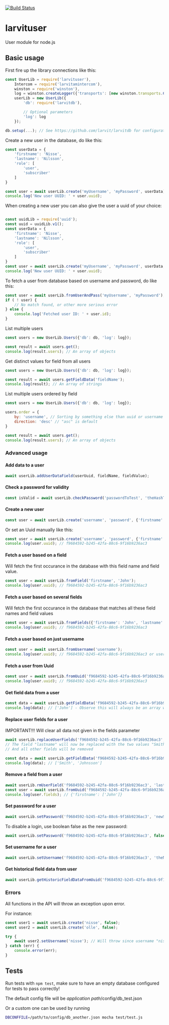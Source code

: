 [![Build Status](https://github.com/larvit/larvituser/actions/workflows/ci.yml/badge.svg)](https://github.com/larvit/larvituser/actions)

# larvituser

User module for node.js

## Basic usage

First fire up the library connections like this:

```javascript
const UserLib = require('larvituser'),
	Intercom = require('larvitamintercom'),
	winston = require('winston'),
	log = winston.createLogger({'transports': [new winston.transports.Console()]}),
	userLib = new UserLib({
		'db': require('larvitdb'),

		// Optional parameters
		'log': log
	});

db.setup(...); // See https://github.com/larvit/larvitdb for configuration details
```

Create a new user in the database, do like this:

```javascript
const userData = {
	'firstname': 'Nisse',
	'lastname': 'Nilsson',
	'role': [
		'user',
		'subscriber'
	]
}

const user = await userLib.create('myUsername', 'myPassword', userData);
console.log('New user UUID: ' + user.uuid);
```

When creating a new user you can also give the user a uuid of your choice:

```javascript

const uuidLib = require('uuid');
const uuid = uuidLib.v1();
const userData = {
	'firstname': 'Nisse',
	'lastname': 'Nilsson',
	'role': [
		'user',
		'subscriber'
	]
}
const user = await userLib.create('myUsername', 'myPassword', userData, uuid);
console.log('New user UUID: ' + user.uuid);
```

To fetch a user from database based on username and password, do like this:

```javascript
const user = await userLib.fromUserAndPass('myUsername', 'myPassword');
if ( ! user) {
	// No match found, or other more serious error
} else {
	console.log('Fetched user ID: ' + user.id);
}
```

List multiple users

```javascript
const users = new UserLib.Users({'db': db, 'log': log});

const result = await users.get();
console.log(result.users); // An array of objects
```

Get distinct values for field from all users

```javascript
const users = new UserLib.Users({'db': db, 'log': log});

const result = await users.getFieldData('fieldName');
console.log(result); // An array of strings
```

List multiple users ordered by field

```javascript
const users = new UserLib.Users({'db': db, 'log': log});

users.order = {
	by: 'username', // Sorting by something else than uuid or username the field needs to be included in "returnFields"
	direction: 'desc' // "asc" is default
}

const result = await users.get();
console.log(result.users); // An array of objects
```

### Advanced usage

#### Add data to a user

```javascript
await userLib.addUserDataField(userUuid, fieldName, fieldValue);
```

#### Check a password for validity

```javascript
const isValid = await userLib.checkPassword('passwordToTest', 'theHashToTestAgainst');
```

#### Create a new user

```javascript
const user = await userLib.create('username', 'password', {'firstname': 'John', 'lastname': 'Smith'});console.log(user.uuid); // 91f15599-c1fa-4051-9e0e-906cab9819fe (or rather, a random Uuid)
```

Or set an Uuid manually like this:

```javascript
const user = await userLib.create('username', 'password', {'firstname': 'John', 'lastname': 'Smith'}, 'f9684592-b245-42fa-88c6-9f16b9236ac3');
console.log(user.uuid); // f9684592-b245-42fa-88c6-9f16b9236ac3
```

#### Fetch a user based on a field

Will fetch the first occurance in the database with this field name and field value.

```javascript
const user = await userLib.fromField('firstname', 'John');
console.log(user.uuid); // f9684592-b245-42fa-88c6-9f16b9236ac3
```

#### Fetch a user based on several fields

Will fetch the first occurance in the database that matches all these field names and field values

```javascript
const user = await userLib.fromFields({'firstname': 'John', 'lastname': 'Smith'});
console.log(user.uuid); // f9684592-b245-42fa-88c6-9f16b9236ac3
```

#### Fetch a user based on just username

```javascript
const user = await userLib.fromUsername('username');
console.log(user.uuid); // f9684592-b245-42fa-88c6-9f16b9236ac3 or user will be false if no user is found
```

#### Fetch a user from Uuid

```javascript
const user = await userLib.fromUuid('f9684592-b245-42fa-88c6-9f16b9236ac3');
console.log(user.uuid); // f9684592-b245-42fa-88c6-9f16b9236ac3
```

#### Get field data from a user

```javascript
const data = await userLib.getFieldData('f9684592-b245-42fa-88c6-9f16b9236ac3', 'firstname');
console.log(data); // ['John'] - Observe this will always be an array with values, since a field can hold several values
```

#### Replace user fields for a user

IMPORTANT!!! Will clear all data not given in the fields parameter

```javascript
await userLib.replaceUserFields('f9684592-b245-42fa-88c6-9f16b9236ac3', {'lastname': ['Smith', 'Johnsson']});
// The field "lastname" will now be replaced with the two values "Smith" and "Johnsson"
// And all other fields will be removed

const data = await userLib.getFieldData('f9684592-b245-42fa-88c6-9f16b9236ac3', 'lastname');
console.log(data); // ['Smith', 'Johnsson']
```

#### Remove a field from a user

```javascript
await userLib.rmUserField('f9684592-b245-42fa-88c6-9f16b9236ac3', 'lastname');
const user = await userLib.fromUuid('f9684592-b245-42fa-88c6-9f16b9236ac3');
console.log(user.fields); // {'firstname': ['John']}
```

#### Set password for a user

```javascript
await userLib.setPassword('f9684592-b245-42fa-88c6-9f16b9236ac3', 'newSuperSecretPwd');
```

To disable a login, use boolean false as the new password:

```javascript
await userLib.setPassword('f9684592-b245-42fa-88c6-9f16b9236ac3', false);
```

#### Set username for a user

```javascript
await userLib.setUsername('f9684592-b245-42fa-88c6-9f16b9236ac3', 'theNewUsername');
```

#### Get historical field data from user

```javascript
await userLib.getHistoricFieldDataFromUuid('f9684592-b245-42fa-88c6-9f16b9236ac3', '2003-12-24', '2004-12-24');
```

### Errors
All functions in the API will throw an exception upon error.

For instance:

```javascript
const user1 = await userLib.create('nisse', false);
const user2 = await userLib.create('olle', false);

try {
	await user2.setUsername('nisse'); // Will throw since username "nisse" is already taken
} catch (err) {
	console.error(err);
}
```

## Tests

Run tests with ```npm test```, make sure to have an empty database configured for tests to pass correctly!

The default config file will be _application path_/config/db_test.json

Or a custom one can be used by running

```bash
DBCONFFILE=/path/to/config/db_another.json mocha test/test.js
```
